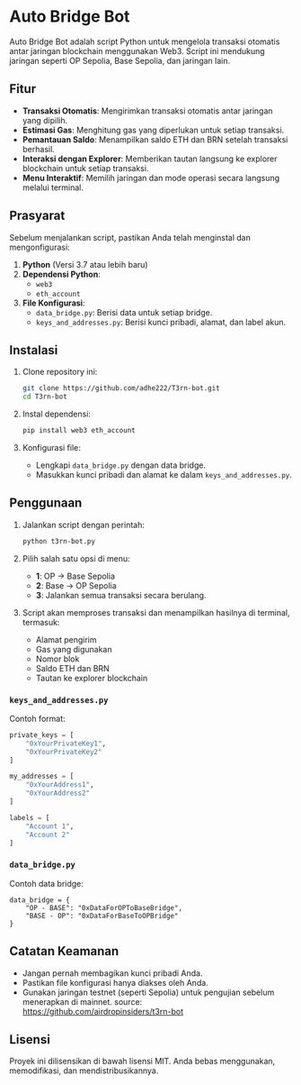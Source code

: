 # Auto Bridge Bot

Auto Bridge Bot adalah script Python untuk mengelola transaksi otomatis antar jaringan blockchain menggunakan Web3. Script ini mendukung jaringan seperti OP Sepolia, Base Sepolia, dan jaringan lain.

## Fitur
- **Transaksi Otomatis**: Mengirimkan transaksi otomatis antar jaringan yang dipilih.
- **Estimasi Gas**: Menghitung gas yang diperlukan untuk setiap transaksi.
- **Pemantauan Saldo**: Menampilkan saldo ETH dan BRN setelah transaksi berhasil.
- **Interaksi dengan Explorer**: Memberikan tautan langsung ke explorer blockchain untuk setiap transaksi.
- **Menu Interaktif**: Memilih jaringan dan mode operasi secara langsung melalui terminal.

## Prasyarat
Sebelum menjalankan script, pastikan Anda telah menginstal dan mengonfigurasi:

1. **Python** (Versi 3.7 atau lebih baru)
2. **Dependensi Python**:
   - `web3`
   - `eth_account`
3. **File Konfigurasi**:
   - `data_bridge.py`: Berisi data untuk setiap bridge.
   - `keys_and_addresses.py`: Berisi kunci pribadi, alamat, dan label akun.

## Instalasi
1. Clone repository ini:
   ```bash
   git clone https://github.com/adhe222/T3rn-bot.git
   cd T3rn-bot
   ```

2. Instal dependensi:
   ```bash
   pip install web3 eth_account
   ```

3. Konfigurasi file:
   - Lengkapi `data_bridge.py` dengan data bridge.
   - Masukkan kunci pribadi dan alamat ke dalam `keys_and_addresses.py`.

## Penggunaan
1. Jalankan script dengan perintah:
   ```bash
   python t3rn-bot.py
   ```

2. Pilih salah satu opsi di menu:
   - **1**: OP -> Base Sepolia
   - **2**: Base -> OP Sepolia
   - **3**: Jalankan semua transaksi secara berulang.

3. Script akan memproses transaksi dan menampilkan hasilnya di terminal, termasuk:
   - Alamat pengirim
   - Gas yang digunakan
   - Nomor blok
   - Saldo ETH dan BRN
   - Tautan ke explorer blockchain
### `keys_and_addresses.py`
Contoh format:
```python
private_keys = [
    "0xYourPrivateKey1",
    "0xYourPrivateKey2"
]

my_addresses = [
    "0xYourAddress1",
    "0xYourAddress2"
]

labels = [
    "Account 1",
    "Account 2"
]
```

### `data_bridge.py`
Contoh data bridge:
```nano data_bridge.py
data_bridge = {
    "OP - BASE": "0xDataForOPToBaseBridge",
    "BASE - OP": "0xDataForBaseToOPBridge"
}
```
## Catatan Keamanan
- Jangan pernah membagikan kunci pribadi Anda.
- Pastikan file konfigurasi hanya diakses oleh Anda.
- Gunakan jaringan testnet (seperti Sepolia) untuk pengujian sebelum menerapkan di mainnet.
source: https://github.com/airdropinsiders/t3rn-bot

## Lisensi
Proyek ini dilisensikan di bawah lisensi MIT. Anda bebas menggunakan, memodifikasi, dan mendistribusikannya.
